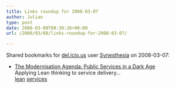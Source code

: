 ```yaml
---
title: Links roundup for 2008-03-07
author: Julian
type: post
date: 2008-03-08T00:30:26+00:00
url: /2008/03/08/links-roundup-for-2008-03-07/

---
```

Shared bookmarks for [del.icio.us][1] user [Synesthesia][2] on 2008-03-07:

  * [The Modernisation Agenda: Public Services in a Dark Age][3]  
    Applying Lean thinking to service delivery&#8230;   
    [lean][4] [services][5]

 [1]: http://del.icio.us/
 [2]: http://del.icio.us/synesthesia
 [3]: http://www.lean-service.com/6-20.asp
 [4]: http://del.icio.us/synesthesia/lean
 [5]: http://del.icio.us/synesthesia/services